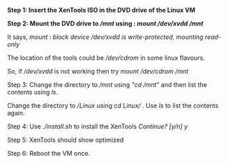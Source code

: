 **Step 1: Insert the XenTools ISO in the DVD drive of the Linux VM**

**Step 2: Mount the DVD drive to */mnt* using : *mount /dev/xvdd /mnt***

It says, *mount : block device /dev/xvdd is write-protected, mounting read-only* 

The location of the tools could be */dev/cdrom* in some linux flavours.

So, if */dev/xvdd* is not working then try *mount /dev/cdrom /mnt*

Step 3: Change the directory to */mnt* using *"cd /mnt"* and then list the contents using *ls*.

Change the directory to */Linux* using *cd Linux/* . Use *ls* to list the contents again.

Step 4: Use *./install.sh* to install the XenTools 
*Continue? [y/n] y*

Step 5: XenTools should show optimized 

Step 6: Reboot the VM once. 


